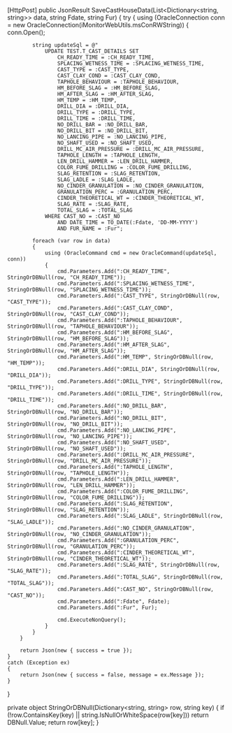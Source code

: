 [HttpPost]
public JsonResult SaveCastHouseData(List<Dictionary<string, string>> data, string Fdate, string Fur)
{
    try
    {
        using (OracleConnection conn = new OracleConnection(iMonitorWebUtils.msConRWString))
        {
            conn.Open();

            string updateSql = @"
                UPDATE TEST.T_CAST_DETAILS SET  
                    CH_READY_TIME = :CH_READY_TIME,
                    SPLACING_WETNESS_TIME = :SPLACING_WETNESS_TIME,
                    CAST_TYPE = :CAST_TYPE,
                    CAST_CLAY_COND = :CAST_CLAY_COND,
                    TAPHOLE_BEHAVIOUR = :TAPHOLE_BEHAVIOUR,
                    HM_BEFORE_SLAG = :HM_BEFORE_SLAG,
                    HM_AFTER_SLAG = :HM_AFTER_SLAG,
                    HM_TEMP = :HM_TEMP,
                    DRILL_DIA = :DRILL_DIA,
                    DRILL_TYPE = :DRILL_TYPE,
                    DRILL_TIME = :DRILL_TIME,
                    NO_DRILL_BAR = :NO_DRILL_BAR,
                    NO_DRILL_BIT = :NO_DRILL_BIT,
                    NO_LANCING_PIPE = :NO_LANCING_PIPE,
                    NO_SHAFT_USED = :NO_SHAFT_USED,
                    DRILL_MC_AIR_PRESSURE = :DRILL_MC_AIR_PRESSURE,
                    TAPHOLE_LENGTH = :TAPHOLE_LENGTH,
                    LEN_DRILL_HAMMER = :LEN_DRILL_HAMMER,
                    COLOR_FUME_DRILLING = :COLOR_FUME_DRILLING,
                    SLAG_RETENTION = :SLAG_RETENTION,
                    SLAG_LADLE = :SLAG_LADLE,
                    NO_CINDER_GRANULATION = :NO_CINDER_GRANULATION,
                    GRANULATION_PERC = :GRANULATION_PERC,
                    CINDER_THEORETICAL_WT = :CINDER_THEORETICAL_WT,
                    SLAG_RATE = :SLAG_RATE,
                    TOTAL_SLAG = :TOTAL_SLAG
                WHERE CAST_NO = :CAST_NO 
                    AND DATE_TIME = TO_DATE(:Fdate, 'DD-MM-YYYY') 
                    AND FUR_NAME = :Fur";

            foreach (var row in data)
            {
                using (OracleCommand cmd = new OracleCommand(updateSql, conn))
                {
                    cmd.Parameters.Add(":CH_READY_TIME", StringOrDBNull(row, "CH_READY_TIME"));
                    cmd.Parameters.Add(":SPLACING_WETNESS_TIME", StringOrDBNull(row, "SPLACING_WETNESS_TIME"));
                    cmd.Parameters.Add(":CAST_TYPE", StringOrDBNull(row, "CAST_TYPE"));
                    cmd.Parameters.Add(":CAST_CLAY_COND", StringOrDBNull(row, "CAST_CLAY_COND"));
                    cmd.Parameters.Add(":TAPHOLE_BEHAVIOUR", StringOrDBNull(row, "TAPHOLE_BEHAVIOUR"));
                    cmd.Parameters.Add(":HM_BEFORE_SLAG", StringOrDBNull(row, "HM_BEFORE_SLAG"));
                    cmd.Parameters.Add(":HM_AFTER_SLAG", StringOrDBNull(row, "HM_AFTER_SLAG"));
                    cmd.Parameters.Add(":HM_TEMP", StringOrDBNull(row, "HM_TEMP"));
                    cmd.Parameters.Add(":DRILL_DIA", StringOrDBNull(row, "DRILL_DIA"));
                    cmd.Parameters.Add(":DRILL_TYPE", StringOrDBNull(row, "DRILL_TYPE"));
                    cmd.Parameters.Add(":DRILL_TIME", StringOrDBNull(row, "DRILL_TIME"));
                    cmd.Parameters.Add(":NO_DRILL_BAR", StringOrDBNull(row, "NO_DRILL_BAR"));
                    cmd.Parameters.Add(":NO_DRILL_BIT", StringOrDBNull(row, "NO_DRILL_BIT"));
                    cmd.Parameters.Add(":NO_LANCING_PIPE", StringOrDBNull(row, "NO_LANCING_PIPE"));
                    cmd.Parameters.Add(":NO_SHAFT_USED", StringOrDBNull(row, "NO_SHAFT_USED"));
                    cmd.Parameters.Add(":DRILL_MC_AIR_PRESSURE", StringOrDBNull(row, "DRILL_MC_AIR_PRESSURE"));
                    cmd.Parameters.Add(":TAPHOLE_LENGTH", StringOrDBNull(row, "TAPHOLE_LENGTH"));
                    cmd.Parameters.Add(":LEN_DRILL_HAMMER", StringOrDBNull(row, "LEN_DRILL_HAMMER"));
                    cmd.Parameters.Add(":COLOR_FUME_DRILLING", StringOrDBNull(row, "COLOR_FUME_DRILLING"));
                    cmd.Parameters.Add(":SLAG_RETENTION", StringOrDBNull(row, "SLAG_RETENTION"));
                    cmd.Parameters.Add(":SLAG_LADLE", StringOrDBNull(row, "SLAG_LADLE"));
                    cmd.Parameters.Add(":NO_CINDER_GRANULATION", StringOrDBNull(row, "NO_CINDER_GRANULATION"));
                    cmd.Parameters.Add(":GRANULATION_PERC", StringOrDBNull(row, "GRANULATION_PERC"));
                    cmd.Parameters.Add(":CINDER_THEORETICAL_WT", StringOrDBNull(row, "CINDER_THEORETICAL_WT"));
                    cmd.Parameters.Add(":SLAG_RATE", StringOrDBNull(row, "SLAG_RATE"));
                    cmd.Parameters.Add(":TOTAL_SLAG", StringOrDBNull(row, "TOTAL_SLAG"));
                    cmd.Parameters.Add(":CAST_NO", StringOrDBNull(row, "CAST_NO"));
                    cmd.Parameters.Add(":Fdate", Fdate);
                    cmd.Parameters.Add(":Fur", Fur);

                    cmd.ExecuteNonQuery();
                }
            }
        }

        return Json(new { success = true });
    }
    catch (Exception ex)
    {
        return Json(new { success = false, message = ex.Message });
    }
}

private object StringOrDBNull(Dictionary<string, string> row, string key)
{
    if (!row.ContainsKey(key) || string.IsNullOrWhiteSpace(row[key]))
        return DBNull.Value;
    return row[key];
}

